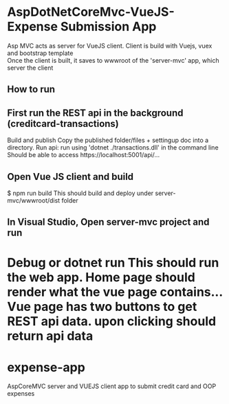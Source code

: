 
# AspDotNetCoreMvc-VueJS-Expense Submission App 
Asp MVC acts as server for VueJS client. Client is build with Vuejs, vuex and bootstrap template  
Once the client is built, it saves to wwwroot of the 'server-mvc' app, which server the client

## How to run

## First run the REST api in the background (creditcard-transactions) 
  Build and publish
  Copy the published folder/files + settingup doc into a directory.
  Run api: run using 'dotnet ./transactions.dll' in the command line
  Should be able to access https://localhost:5001/api/...
  
## Open Vue JS client and build
  $ npm run build
  This should build and deploy under server-mvc/wwwroot/dist folder

## In Visual Studio, Open server-mvc project and run
  Debug or dotnet run 
  This should run the web app. Home page should render what the vue page contains...
  Vue page has two buttons to get REST api data. upon clicking should return api data
=======
# expense-app
AspCoreMVC server and VUEJS client app to submit credit card and OOP expenses

